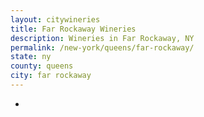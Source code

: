 ```yaml
---
layout: citywineries
title: Far Rockaway Wineries
description: Wineries in Far Rockaway, NY
permalink: /new-york/queens/far-rockaway/
state: ny
county: queens
city: far rockaway
---
```

-
